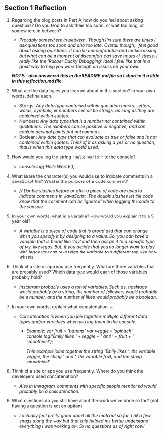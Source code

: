 ## Section 1 Reflection

1. Regarding the blog posts in Part A, how do you feel about asking questions? Do you tend to ask them too soon, or wait too long, or somewhere in between?
    - _Probably somewhere in between. Though I'm sure there are times I ask questions too soon and also too late. Overall though, I feel good about asking questions. It can be uncomfortable and embarrassing but what can be a moment of discomfort can save hours of stress. I really like the 'Rubber Ducky Debugging' idea! I feel like that is a great way to help you work through an issues on your own._

    **_NOTE: I also answered this in the README.md file so I shorten it a little in this reflection.md file._**

2. What are the data types you learned about in this section? In your own words, define each.
    - Strings: _Any data type contained within quotation marks. Letters, words, symbols, or numbers can all be strings, as long as they are contained within quotes._
    - Numbers: _Any data type that is a number not contained within quotations. The numbers can be positive or negative, and can contain decimal points but not commas._
    - Boolean: _Any data type that can evaluate as true or false and is not contained within quotes. Think of it as asking a yes or no question, that is when this data type would used._

3. How would you log the string `"Hello World!"` to the console?
    - _console.log('Hello World!');_

4. What is/are the character(s) you would use to indicate comments in a JavaScript file? What is the purpose of a code comment?
    - _// Double slashes before or after a piece of code are used to indicate comments in JavaScript. The double slashes let the code know that the comment can be 'ignored' when logging the code to the console._

5. In your own words, what is a variable? How would you explain it to a 5 year old?
    - _A variable is a piece of code that is broad and that can change when you specify it by assigning to a value. So, you can have a variable that is broad like 'toy' and then assign it to a specific type of toy, like legos. But, if you decide that you no longer want to play with legos you can re-assign the variable to a different toy, like hot-wheels._   

6. Think of a site or app you use frequently. What are three variables that are probably used? Which data type would each of those variables probably hold?
    - _Instagram probably uses a ton of variables. Such as, hashtags would probably be a string, the number of followers would probably be a number, and the number of likes would probably be a boolean._

7. In your own words, explain what concatenation is.
    - _Concatenation is when you join together multiple different data types and/or variables when you log them to the console._
        - _Example:_
          _var fruit = 'banana'_
          _var veggie = 'spinach'_
          _console.log('Emily likes ' + veggie + ' and ' + fruit + ' smoothies!');_

          _This example joins together the string 'Emily likes ', the variable veggie, the string ' and ', the variable fruit, and the string ' smoothies!'_

8. Think of a site or app you use frequently. Where do you think the developers used concatenation?
    - _Also in Instagram, comments with specific people mentioned would probably be a concatenation._

9. What questions do you still have about the work we've done so far? (not having a question is not an option)
    - _I actually feel pretty good about all the material so far. I hit a few snags along the way but that only helped me better understand everything I was working on. So no questions as of right now!_
